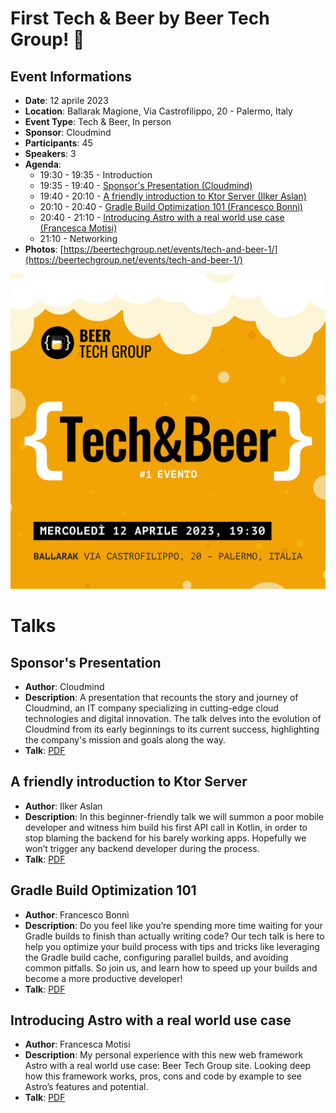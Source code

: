 # First Tech & Beer by Beer Tech Group! 🎉

## Event Informations

- __Date__: 12 aprile 2023
- __Location__: Ballarak Magione, Via Castrofilippo, 20 - Palermo, Italy
- __Event Type__: Tech & Beer, In person
- __Sponsor__: Cloudmind
- __Participants__: 45
- __Speakers__: 3
- __Agenda__:
  - 19:30 - 19:35 - Introduction
  - 19:35 - 19:40 - [Sponsor's Presentation (Cloudmind)](#sponsors-presentation)
  - 19:40 - 20:10 - [A friendly introduction to Ktor Server (Ilker Aslan)](#a-friendly-introduction-to-ktor-server)
  - 20:10 - 20:40 - [Gradle Build Optimization 101 (Francesco Bonnì)](#gradle-build-optimization-101)
  - 20:40 - 21:10 - [Introducing Astro with a real world use case (Francesca Motisi)](#introducing-astro-with-a-real-world-use-case)
  - 21:10 - Networking
- __Photos__: [https://beertechgroup.net/events/tech-and-beer-1/](https://beertechgroup.net/events/tech-and-beer-1/)

![poster](poster.jpg)

# Talks

## Sponsor's Presentation

- __Author__: Cloudmind
- __Description__: A presentation that recounts the story and journey of Cloudmind, an IT company specializing in cutting-edge cloud technologies and digital innovation. The talk delves into the evolution of Cloudmind from its early beginnings to its current success, highlighting the company's mission and goals along the way.
- __Talk__: [PDF](/techandbeer_1/Cloudmind%20Sponsor%20Presentation.pdf)

## A friendly introduction to Ktor Server

- __Author__: Ilker Aslan
- __Description__: In this beginner-friendly talk we will summon a poor mobile developer and witness him build his first API call in Kotlin, in order to stop blaming the backend for his barely working apps. Hopefully we won’t trigger any backend developer during the process.
- __Talk__: [PDF](/techandbeer_1/A%20friendly%20introduction%20to%20Ktor%20Server.pdf)

## Gradle Build Optimization 101

- __Author__: Francesco Bonnì
- __Description__: Do you feel like you’re spending more time waiting for your Gradle builds to finish than actually writing code? Our tech talk is here to help you optimize your build process with tips and tricks like leveraging the Gradle build cache, configuring parallel builds, and avoiding common pitfalls. So join us, and learn how to speed up your builds and become a more productive developer!
- __Talk__: [PDF](/techandbeer_1/Gradle%20Build%20Optimization%20101.pdf)

## Introducing Astro with a real world use case

- __Author__: Francesca Motisi
- __Description__: My personal experience with this new web framework Astro with a real world use case: Beer Tech Group site. Looking deep how this framework works, pros, cons and code by example to see Astro’s features and potential.
- __Talk__: [PDF](/techandbeer_1/Introducing%20Astro%20with%20a%20real%20world%20use%20case.pdf)
